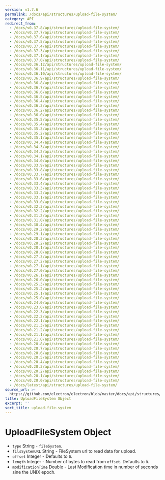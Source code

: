 ```yaml
---
version: v1.7.6
permalink: /docs/api/structures/upload-file-system/
category: API
redirect_from:
  - /docs/v0.37.8/api/structures/upload-file-system/
  - /docs/v0.37.7/api/structures/upload-file-system/
  - /docs/v0.37.6/api/structures/upload-file-system/
  - /docs/v0.37.5/api/structures/upload-file-system/
  - /docs/v0.37.4/api/structures/upload-file-system/
  - /docs/v0.37.3/api/structures/upload-file-system/
  - /docs/v0.37.1/api/structures/upload-file-system/
  - /docs/v0.37.0/api/structures/upload-file-system/
  - /docs/v0.36.12/api/structures/upload-file-system/
  - /docs/v0.36.11/api/structures/upload-file-system/
  - /docs/v0.36.10/api/structures/upload-file-system/
  - /docs/v0.36.9/api/structures/upload-file-system/
  - /docs/v0.36.8/api/structures/upload-file-system/
  - /docs/v0.36.7/api/structures/upload-file-system/
  - /docs/v0.36.6/api/structures/upload-file-system/
  - /docs/v0.36.5/api/structures/upload-file-system/
  - /docs/v0.36.4/api/structures/upload-file-system/
  - /docs/v0.36.3/api/structures/upload-file-system/
  - /docs/v0.36.2/api/structures/upload-file-system/
  - /docs/v0.36.0/api/structures/upload-file-system/
  - /docs/v0.35.5/api/structures/upload-file-system/
  - /docs/v0.35.4/api/structures/upload-file-system/
  - /docs/v0.35.3/api/structures/upload-file-system/
  - /docs/v0.35.2/api/structures/upload-file-system/
  - /docs/v0.35.1/api/structures/upload-file-system/
  - /docs/v0.34.4/api/structures/upload-file-system/
  - /docs/v0.34.3/api/structures/upload-file-system/
  - /docs/v0.34.2/api/structures/upload-file-system/
  - /docs/v0.34.1/api/structures/upload-file-system/
  - /docs/v0.34.0/api/structures/upload-file-system/
  - /docs/v0.33.9/api/structures/upload-file-system/
  - /docs/v0.33.8/api/structures/upload-file-system/
  - /docs/v0.33.7/api/structures/upload-file-system/
  - /docs/v0.33.6/api/structures/upload-file-system/
  - /docs/v0.33.4/api/structures/upload-file-system/
  - /docs/v0.33.3/api/structures/upload-file-system/
  - /docs/v0.33.2/api/structures/upload-file-system/
  - /docs/v0.33.1/api/structures/upload-file-system/
  - /docs/v0.33.0/api/structures/upload-file-system/
  - /docs/v0.32.3/api/structures/upload-file-system/
  - /docs/v0.32.2/api/structures/upload-file-system/
  - /docs/v0.31.2/api/structures/upload-file-system/
  - /docs/v0.31.0/api/structures/upload-file-system/
  - /docs/v0.30.4/api/structures/upload-file-system/
  - /docs/v0.29.2/api/structures/upload-file-system/
  - /docs/v0.29.1/api/structures/upload-file-system/
  - /docs/v0.28.3/api/structures/upload-file-system/
  - /docs/v0.28.2/api/structures/upload-file-system/
  - /docs/v0.28.1/api/structures/upload-file-system/
  - /docs/v0.28.0/api/structures/upload-file-system/
  - /docs/v0.27.3/api/structures/upload-file-system/
  - /docs/v0.27.2/api/structures/upload-file-system/
  - /docs/v0.27.1/api/structures/upload-file-system/
  - /docs/v0.27.0/api/structures/upload-file-system/
  - /docs/v0.26.1/api/structures/upload-file-system/
  - /docs/v0.26.0/api/structures/upload-file-system/
  - /docs/v0.25.3/api/structures/upload-file-system/
  - /docs/v0.25.2/api/structures/upload-file-system/
  - /docs/v0.25.1/api/structures/upload-file-system/
  - /docs/v0.25.0/api/structures/upload-file-system/
  - /docs/v0.24.0/api/structures/upload-file-system/
  - /docs/v0.23.0/api/structures/upload-file-system/
  - /docs/v0.22.3/api/structures/upload-file-system/
  - /docs/v0.22.2/api/structures/upload-file-system/
  - /docs/v0.22.1/api/structures/upload-file-system/
  - /docs/v0.21.3/api/structures/upload-file-system/
  - /docs/v0.21.2/api/structures/upload-file-system/
  - /docs/v0.21.1/api/structures/upload-file-system/
  - /docs/v0.21.0/api/structures/upload-file-system/
  - /docs/v0.20.8/api/structures/upload-file-system/
  - /docs/v0.20.7/api/structures/upload-file-system/
  - /docs/v0.20.6/api/structures/upload-file-system/
  - /docs/v0.20.5/api/structures/upload-file-system/
  - /docs/v0.20.4/api/structures/upload-file-system/
  - /docs/v0.20.3/api/structures/upload-file-system/
  - /docs/v0.20.2/api/structures/upload-file-system/
  - /docs/v0.20.1/api/structures/upload-file-system/
  - /docs/v0.20.0/api/structures/upload-file-system/
  - /docs/latest/api/structures/upload-file-system/
source_url: >-
  https://github.com/electron/electron/blob/master/docs/api/structures/upload-file-system.md
title: UploadFileSystem Object
excerpt: ''
sort_title: upload-file-system
---
```




<!--


                                      ::::
                                    :o+//+o:
                                    +o    oo-
                                    :o+//oo/+o/
                                      -::-   -oo:
                                               /s/
                      -::::::::-                :s/  :::--
                  :+oo+////////+:        -:/+oo/ :s:-///++oo+:
                /o+:                -/+oo+/:-     +o-      -:+o:
               /s:              -:+o+/:           -o+         :s/
              -s/            -/oo/:                /s-         +s-
              -s/         -/oo/-                   -s/         /s-
               oo       :+o/-                       oo         oo
               -s/    :oo/                          /s-       /s-
                :s/ :oo:              -::-          /s-      /s:
                  -+o/               /ssss/         :s:    -+o-
                 :o+--               /ssss/         :s:   :o+-
                :s/  +o:              -::-          /s-   --
               -s/    :+o/-                         /s-
               oo       -+o+-                       oo
              -s/         -/oo/-                   -s/
             -+soo+:         -/oo/:                /s-      /oooo+-
             o+   :s:           -:+o+/:-          -o+      /s:  -oo
             oo:--/s:       ::      -:+oo+/:-     -/-      /s/--:o+
              :+++/-        :s:          -:/+ooo++//////++oo//+o+:
                             /s:                --::::::--
                              /s/              /s-
                               :oo:          :oo:
                                 /oo/-    -/oo/
                                   -/+oooo+/-





                   _______  _______  _______  _______  __
                  |       ||       ||       ||       ||  |
                  |  _____||_     _||   _   ||    _  ||  |
                  | |_____   |   |  |  | |  ||   |_| ||  |
                  |_____  |  |   |  |  |_|  ||    ___||__|
                   _____| |  |   |  |       ||   |     __
                  |_______|  |___|  |_______||___|    |__|


    This file is generated automatically, so it should not be edited.

    To make changes, head over to the electron/electron repository:

    https://github.com/electron/electron/blob/master/docs/api/structures/upload-file-system.md

    Thanks!

-->
# UploadFileSystem Object

*   `type` String - `fileSystem`.
*   `filsSystemURL` String - FileSystem url to read data for upload.
*   `offset` Integer - Defaults to `0`.
*   `length` Integer - Number of bytes to read from `offset`. Defaults to `0`.
*   `modificationTime` Double - Last Modification time in number of seconds sine the UNIX epoch.
